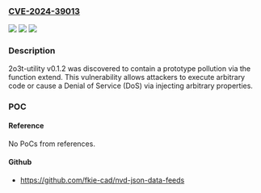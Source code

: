 ### [CVE-2024-39013](https://cve.mitre.org/cgi-bin/cvename.cgi?name=CVE-2024-39013)
![](https://img.shields.io/static/v1?label=Product&message=n%2Fa&color=blue)
![](https://img.shields.io/static/v1?label=Version&message=n%2Fa&color=blue)
![](https://img.shields.io/static/v1?label=Vulnerability&message=n%2Fa&color=brighgreen)

### Description

2o3t-utility v0.1.2 was discovered to contain a prototype pollution via the function extend. This vulnerability allows attackers to execute arbitrary code or cause a Denial of Service (DoS) via injecting arbitrary properties.

### POC

#### Reference
No PoCs from references.

#### Github
- https://github.com/fkie-cad/nvd-json-data-feeds

